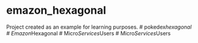 # emazon_hexagonal
Project created as an example for learning purposes.
#   p o k e d e x _ h e x a g o n a l 
 
 #   E m a z o n _ H e x a g o n a l  
 #   M i c r o _ S e r v i c e s _ U s e r s  
 #   M i c r o _ S e r v i c e s _ U s e r s  
 
